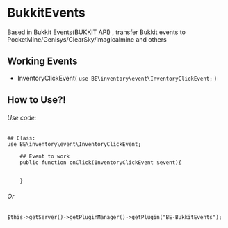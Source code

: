 # BukkitEvents
Based in Bukkit Events(BUKKIT API) , transfer Bukkit events to PocketMine/Genisys/ClearSky/Imagicalmine and others

## Working Events
- InventoryClickEvent( `use BE\inventory\event\InventoryClickEvent;` )

## How to Use?!
###### Use code:
```
## Class:
use BE\inventory\event\InventoryClickEvent;

    ## Event to work
    public function onClick(InventoryClickEvent $event){


    }
```
###### Or
```
$this->getServer()->getPluginManager()->getPlugin("BE-BukkitEvents");
```
